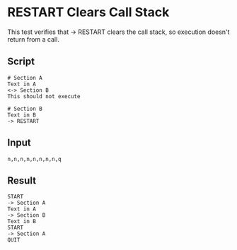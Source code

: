 # RESTART Clears Call Stack

This test verifies that -> RESTART clears the call stack, so execution doesn't return from a call.

## Script
```cuentitos
# Section A
Text in A
<-> Section B
This should not execute

# Section B
Text in B
-> RESTART
```

## Input
```input
n,n,n,n,n,n,n,n,q
```

## Result
```result
START
-> Section A
Text in A
-> Section B
Text in B
START
-> Section A
QUIT
```
